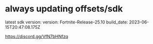 # always updating offsets/sdk
latest sdk version:
version: Fortnite-Release-25.10
build_date: 2023-06-15T20:47:08.175Z

https://discord.gg/VfN7bHNfzq
